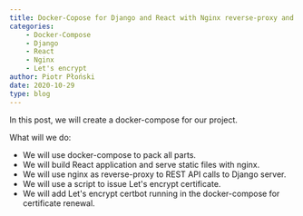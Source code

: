 ```yaml
---
title: Docker-Copose for Django and React with Nginx reverse-proxy and Let's encrypt certificate
categories:
    - Docker-Compose
    - Django
    - React
    - Nginx
    - Let's encrypt
author: Piotr Płoński
date: 2020-10-29
type: blog
---
```


In this post, we will create a docker-compose for our project. 

What will we do:
- We will use docker-compose to pack all parts. 
- We will build React application and serve static files with nginx. 
- We will use nginx as reverse-proxy to REST API calls to Django server. 
- We will use a script to issue Let's encrypt certificate.
- We will add Let's encrypt certbot running in the docker-compose for certificate renewal. 


